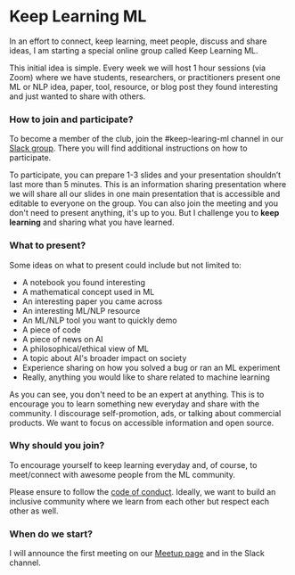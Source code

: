 # Keep Learning ML

In an effort to connect, keep learning, meet people, discuss and share ideas, I am starting a special online group called Keep Learning ML. 

This initial idea is simple. Every week we will host 1 hour sessions (via Zoom) where we have students, researchers, or practitioners present one ML or NLP idea, paper, tool, resource, or blog post they found interesting and just wanted to share with others. 

### How to join and participate?

To become a member of the club, join the #keep-learing-ml channel in our [Slack group](https://join.slack.com/t/dairai/shared_invite/zt-dv2dwzj7-F9HT047jIGkunNKv88lQ~g). There you will find additional instructions on how to participate. 

To participate, you can prepare 1-3 slides and your presentation shouldn’t last more than 5 minutes. This is an information sharing presentation where we will share all our slides in one main presentation that is accessible and editable to everyone on the group. You can also join the meeting and you don't need to present anything, it's up to you. But I challenge you to **keep learning** and sharing what you have learned.  

### What to present?

Some ideas on what to present could include but not limited to:
- A notebook you found interesting
- A mathematical concept used in ML
- An interesting paper you came across
- An interesting ML/NLP resource
- An ML/NLP tool you want to quickly demo
- A piece of code
- A piece of news on AI
- A philosophical/ethical view of ML
- A topic about AI's broader impact on society
- Experience sharing on how you solved a bug or ran an ML experiment
- Really, anything you would like to share related to machine learning

As you can see, you don't need to be an expert at anything. This is to encourage you to learn something new everyday and share with the community. I discourage self-promotion, ads, or talking about commercial products. We want to focus on accessible information and open source.

### Why should you join? 

To encourage yourself to keep learning everyday and, of course, to meet/connect with awesome people from the ML community.

Please ensure to follow the [code of conduct](https://github.com/dair-ai/dair-ai.github.io/blob/master/CODE_OF_CONDUCT.md). Ideally, we want to build an inclusive community where we learn from each other but respect each other as well.

### When do we start?
I will announce the first meeting on our [Meetup page](https://www.meetup.com/dair-ai/) and in the Slack channel. 





